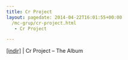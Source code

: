 ```yaml
---
title: Cr Project
layout: pagedate: 2014-04-22T16:01:55+00:00
  /mc-grup/cr-project.html
   - Cr Project

---
```

<a href="https://cloud.mail.ru/public/a2484f83ca21/CR%20Project" target="_blank">[indir]</a> | Cr Project &#8211; The Album